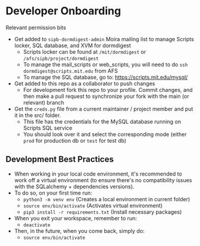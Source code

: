 # Developer Onboarding

Relevant permission bits

- Get added to `sipb-dormdigest-admin` Moira mailing list to manage Scripts locker, SQL database, and XVM for dormdigest
  - Scripts locker can be found at `/mit/dormdigest` or `/afs/sipb/project/dormdigest`
  - To manage the mail_scripts or web_scripts, you will need to do `ssh dormdigest@scripts.mit.edu` from AFS
  - To manage the SQL database, go to: <https://scripts.mit.edu/mysql/>
- Get added to this repo as a collaborator to push changes
  - For development fork this repo to your profile. Commit changes, and then make a pull request to synchronize your fork with the main (or relevant) branch
- Get the `creds.py` file from a current maintainer / project member and put it in the src/ folder.
  - This file has the credentials for the MySQL database running on Scripts SQL service
  - You should look over it and select the corresponding mode (either `prod` for production db or `test` for test db)

## Development Best Practices

* When working in your local code environment, it's recommended to work off a virtual environment (to ensure there's no compatibility issues with the SQLalchemy + dependencies versions). 
* To do so, on your first time run:
  * `python3 -m venv env` (Creates a local environment in current folder)
  * `source env/bin/activate` (Activates virtual environment)
  * `pip3 install -r requirements.txt` (Install necessary packages)
* When you exit your workspace, remember to run: 
  * `deactivate`
* Then, in the future, when you come back, simply do:
  * `source env/bin/activate`